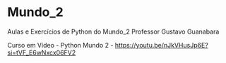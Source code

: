 # Mundo_2
 Aulas e Exercícios de Python do Mundo_2
 Professor Gustavo Guanabara

 Curso em Vídeo - Python Mundo 2 - https://youtu.be/nJkVHusJp6E?si=tVF_E6wNxcx06FV2
 

 
